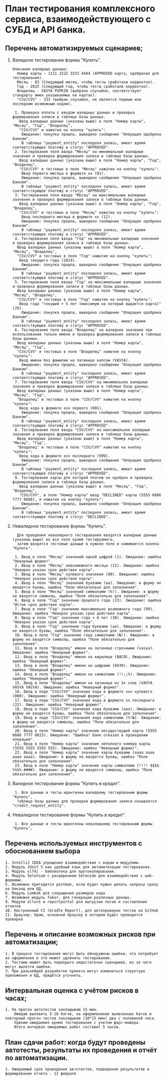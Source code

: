 # План тестирования комплексного сервиса, взаимодействующего с СУБД и API банка.

## Перечень автоматизируемых сценариев;

1. Валидное тестирование формы "Купить".
      
       Описание валидных данных:
         Номер карты - 1111 2222 3333 4444 (APPROVED карта, одобреная для тестирования).
         Месяц - 03 (Следующий месяц, чтобы тесты сработали корректно).
         Год - 2025 (Следующий год, чтобы тесты сработали корректно).
         Владелец - VASYA PUPKIN (выбрано случайно, соответствует стандарту имен указываемых на картах).
         "CSV/CVV" - 333 (выбран случайно, не является первым или последним возможным кодом).

        1. Проверка оплаты с вводом валидных данных и проверка формирования записи в таблице базы данных. 
          Ввод валидных данных (указаны выше) в поля "Номер карты", "Месяц", "Год", "Владелец",
          "CSV/CVV" и нажатие на кнопку "купить":
           Ожидание: покупка прошла, выведено сообщение "Операция одобрена Банком". 
           В таблице "payment_entity" последняя запись, имеет время соответствующее платежу и статус "APPROVED".
        2. Тестирование поля ввода "Месяц" на минимальные валидные значения и проверка формирования записи в таблице базы данных.  
          Ввод валидных данных (указаны выше) в поля "Номер карты", "Год", "Владелец",
          "CSV/CVV" и тестовых в поле "Месяц" нажатие на кнопку "купить":
           Ввод первого месяца в формате хх (01).          
           Ожидание: покупка прошла, выведено сообщение "Операция одобрена Банком". 
           В таблице "payment_entity" последняя запись, имеет время соответствующее платежу и статус "APPROVED".
        3. Тестирование поля ввода "Месяц" на максимальные валидные значения и проверка формирования записи в таблице базы данных.  
          Ввод валидных данных (указаны выше) в поля "Номер карты", "Год", "Владелец",
          "CSV/CVV" и тестовых в поле "Месяц" нажатие на кнопку "купить": 
           Ввод последнего месяца в формате хх (12).
           Ожидание: покупка прошла, выведено сообщение "Операция одобрена Банком". 
           В таблице "payment_entity" последняя запись, имеет время соответствующее платежу и статус "APPROVED".
        4. Тестирование поля ввода "Год" на минимальные валидные значения и проверка формирования записи в таблице базы данных.  
         Ввод валидных данных (указаны выше) в поля "Номер карты", "Месяц", "Владелец",
         "CSV/CVV" и тестовых в поле "Год" нажатие на кнопку "купить":
          Ввод текущего года (2024).
           Ожидание: покупка прошла, выведено сообщение "Операция одобрена Банком". 
           В таблице "payment_entity" последняя запись, имеет время соответствующее платежу и статус "APPROVED".
        5. Тестирование поля ввода "Год" на максимальные валидные значения и проверка формирования записи в таблице базы данных. 
         Ввод валидных данных (указаны выше) в поля "Номер карты", "Месяц", "Владелец",
         "CSV/CVV" и тестовых в поле "Год" нажатие на кнопку "купить":
          Ввод года "текущий + 5 лет (максимум на который выдается карта)" (29).
           Ожидание: покупка прошла, выведено сообщение "Операция одобрена Банком". 
           В таблице "payment_entity" последняя запись, имеет время соответствующее платежу и статус "APPROVED".
        6. Тестирование поля ввода "Владелец" на валидное значение при использовании только имени и проверка формирования записи в таблице базы данных. 
         Ввод валидных данных (указаны выше) в поля "Номер карты", "Месяц", "Год",
         "CSV/CVV" и тестовых в поле "Владелец" нажатие на кнопку "купить":
          Ввод имени без фамилии на латинице капсом (VASYA).
           Ожидание: покупка прошла, выведено сообщение "Операция одобрена Банком". 
           В таблице "payment_entity" последняя запись, имеет время соответствующее платежу и статус "APPROVED".
        7. Тестирование поля ввода "CSV/CVV" на минимальное валидные значения и проверка формирования записи в таблице базы данных. 
         Ввод валидных данных (указаны выше) в поля "Номер карты", "Месяц", "Год",
         "Владелец" и тестовых в поле "CSV/CVV" нажатие на кнопку "купить":
          Ввод кода в формате xxx первого (001).
           Ожидание: покупка прошла, выведено сообщение "Операция одобрена Банком". 
           В таблице "payment_entity" последняя запись, имеет время соответствующее платежу и статус "APPROVED".
        8. Тестирование поля ввода "CSV/CVV" на максимальное валидные значения и проверка формирования записи в таблице базы данных. 
         Ввод валидных данных (указаны выше) в поля "Номер карты", "Месяц", "Год",
         "Владелец" и тестовых в поле "CSV/CVV" нажатие на кнопку "купить":
          Ввод кода в формате xxx последнего (999).
           Ожидание: покупка прошла, выведено сообщение "Операция одобрена Банком". 
           В таблице "payment_entity" последняя запись, имеет время соответствующее платежу и статус "APPROVED".
        9. Тестирование карты для которой платеж не одобрен и проверка формирования записи в таблице базы данных.
          Ввод валидных данных (указаны выше) в поля "Месяц", "Год", "Владелец",
          "CSV/CVV", в поле "Номер карты" ввод "DECLINED" карты (5555 6666 7777 8888), и нажатие на кнопку "купить":
           Ожидание: покупка прошла, выведено сообщение "Операция одобрена Банком". 
           В таблице "payment_entity" последняя запись, имеет время соответствующее платежу и статус "DECLINED".

2. Невалидное тестирование формы "Купить".

         Для провдения невалидного тестирования вводятся валидные данные (указаны выше) во все поля кроме тестируемого,
         затем вводятся тестовые даныые в нужное поле и нажимается кнопка "Купить".

        1. Ввод в поле "Месяц" значений одной цифрой (1). Ожидание: ошибка "Неверный формат".
        2. Ввод в поле "Месяц" невозможного месяца (13). Ожидание: ошибка "Неверно указан срок действия карты".
        3. Ввод в поле "Месяц" нулевого значения (00). Ожидание: ошибка "Неверно указан срок действия карты".
        4. Ввод в поле "Месяц" значений буквами (aa). Ожидание: в форму не вводятся буквы, ошибка "Поле обязательно для заполнения".
        5. Ввод в поле "Месяц" значений символами (%!). Ожидание: в форму не вводятся символы, ошибка "Поле обязательно для заполнения".
        6. Ввод в поле "Год" значение прошлого года (23). Ожидание: ошибка "Истек срок действия карты".
        7. Ввод в поле "Год" значение максимально возможного года (99). Ожидание: ошибка "Неверно указан срок действия карты".
        8. Ввод в поле "Год" значение года + 6 лет (30). Ожидание: ошибка "Неверно указан срок действия карты".        
        9. Ввод в поле "Год" значение года буквами (aa). Ожидание: в форму не вводятся буквы, ошибка "Поле обязательно для заполнения".
        10. Ввод в поле "Год" значение года символами (№!). Ожидание: в форму не вводятся символы, ошибка "Поле обязательно для заполнения".
        11. Ввод в поле "Владелец" имени на латинице строчными (vasya). Ожидание: ошибка "Неверный формат".
        12. Ввод в поле "Владелец" имени на кирилице (ВАСЯ). Ожидание: ошибка "Неверный формат".
        13. Ввод в поле "Владелец" имени на цифрами (8439). Ожидание: ошибка "Неверный формат".
        14. Ввод в поле "Владелец" имени на символами (!!;;%). Ожидание: ошибка "Неверный формат".
        15. Ввод в поле "Владелец" имени на латинице из 3х слов (VASYA VASYA VASYA). Ожидание: ошибка "Неверный формат".
        16. Ввод в поде "CSV/CVV" значения кода в формате xxx нулевого (000). Ожидание: ошибка "Неверный формат".
        17. Ввод в поде "CSV/CVV" значения кода в формате xx последнего (22). Ожидание: ошибка "Неверный формат".
        18. Ввод в поде "CSV/CVV" значения кода буквами (aaa). Ожидание: в форму не вводятся буквы, ошибка "Поле обязательно для заполнения".
        19. Ввод в поде "CSV/CVV" значения кода символами (%!№). Ожидание: в форму не вводятся символы, ошибка "Поле обязательно для заполнения".
        20. Ввод в поле "Номер карты" значение несуществущей карты (5555 6666 7777 8823). Ожидание: "Ошибка! Банк отказал в проведении операции".
        21. Ввод в поле "Номер карты" значение неполного номера карты (5555 5555 5555 555). Ожидание: ошибка "Неверный формат".
        22. Ввод в поле "Номер карты" значение карты буквами (aaaa aaaa aaaa aaaa). Ожидание: в форму не вводятся буквы, ошибка "Поле обязательно для заполнения".
        23. Ввод в поле "Номер карты" значение карты символами (!!!! $$$$ %%%% ####). Ожидание: в форму не вводятся символы, ошибка "Поле обязательно для заполнения".

3. Валидное тестирование формы "Купить в кредит".

        1. Все данные и тесты идентичны валидному тестированию формы "Купить", 
         таблица базы данных для проверки формирования записи называется "credit_request_entity".

4. Невалидное тестирование формы "Купить в кредит".

        1. Все данные и тесты идентичны невалидному тестированию формы "Купить",

## Перечень используемых инструментов с обоснованием выбора

    1. IntelliJ IDEA упрощения взаимодействия с кодом и модулями.
    2. Модуль JUnit 5 как удобный язык для автоматизации тестирования.
    3. Модуль slf4j - библиотека для протоколирования.
    4. Модуль Selenium с расширением Selenide для взаимодействия с web-формами.
    5. Возможно пригодится postman, если будет нужно делать запросы сразу на бекэнд или БД.
    6. Модуль Lombok для сокращения размеров кода
    7. Возможно модуль faker, для генерации различных данных.
    9. Модули allure и reportportal для выгрузки логов и составления отчетов
    10. Настроенный CI (Gradle Report), для автопроверки тестов на GitHub
    11. Браузер: Хром, основной браузер в котором будет проводится проверка
    
## Перечень и описание возможных рисков при автоматизации;
    
    1. В процесе тестирования могут быть обнаружены ошибки, что потребует их оформления и это может удлинить тестирование.
    2. Тестами может быть перекрыто недостаточно сценариев, из за чего могут вылезти ошибки.
    3. При дальнейшей разработке проекта могут измениться структура приложения и БД, придётся уточнять.
    
## Интервальная оценка с учётом рисков в часах;

    1. На прогон автотестов закладываю 15 мин.
        Ожидаю выловить 5-10 багов, на оформлениеие выявленных багов и повторный прогон тестов закладываю (10*15 мин) два с половиной часа.
        Удвоим ожидаемое время тестирования с учетом форс-мажора.
        Итого интервал ожидаемых работ составит 5 часов.

## План сдачи работ: когда будут проведены автотесты, результаты их проведения и отчёт по автоматизации.

    1. Ожидаемый срок проведения автотестов, подведение результатов и формирование отчета - 12 февраля
